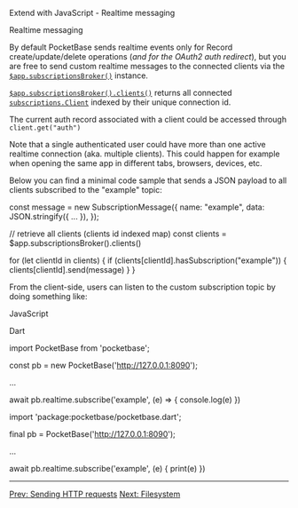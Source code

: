 Extend with JavaScript - Realtime messaging

Realtime messaging

By default PocketBase sends realtime events only for Record create/update/delete operations (_and for the OAuth2 auth redirect_), but you are free to send custom realtime messages to the connected clients via the [`$app.subscriptionsBroker()`](/jsvm/functions/_app.subscriptionsBroker.html) instance.

[`$app.subscriptionsBroker().clients()`](/jsvm/interfaces/subscriptions.Broker.html#clients) returns all connected [`subscriptions.Client`](/jsvm/interfaces/subscriptions.Client.html) indexed by their unique connection id.

The current auth record associated with a client could be accessed through `client.get("auth")`

Note that a single authenticated user could have more than one active realtime connection (aka. multiple clients). This could happen for example when opening the same app in different tabs, browsers, devices, etc.

Below you can find a minimal code sample that sends a JSON payload to all clients subscribed to the "example" topic:

const message = new SubscriptionMessage({
    name: "example",
    data: JSON.stringify({ ... }),
});

// retrieve all clients (clients id indexed map)
const clients = $app.subscriptionsBroker().clients()

for (let clientId in clients) {
    if (clients\[clientId\].hasSubscription("example")) {
        clients\[clientId\].send(message)
    }
}

From the client-side, users can listen to the custom subscription topic by doing something like:

JavaScript

Dart

import PocketBase from 'pocketbase';

const pb = new PocketBase('http://127.0.0.1:8090');

...

await pb.realtime.subscribe('example', (e) => {
    console.log(e)
})

import 'package:pocketbase/pocketbase.dart';

final pb = PocketBase('http://127.0.0.1:8090');

...

await pb.realtime.subscribe('example', (e) {
    print(e)
})

* * *

[Prev: Sending HTTP requests](/docs/js-sending-http-requests) [Next: Filesystem](/docs/js-filesystem)